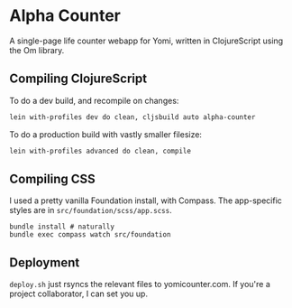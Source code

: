 # Alpha Counter

A single-page life counter webapp for Yomi, written in ClojureScript using the
Om library.

## Compiling ClojureScript

To do a dev build, and recompile on changes:

```sh
lein with-profiles dev do clean, cljsbuild auto alpha-counter
```

To do a production build with vastly smaller filesize:

```sh
lein with-profiles advanced do clean, compile
```

## Compiling CSS

I used a pretty vanilla Foundation install, with Compass. The app-specific
styles are in `src/foundation/scss/app.scss`.

```
bundle install # naturally
bundle exec compass watch src/foundation
```

## Deployment

`deploy.sh` just rsyncs the relevant files to yomicounter.com. If you're a
project collaborator, I can set you up.
